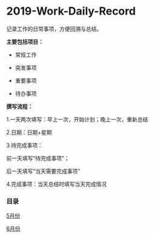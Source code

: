 # 2019-Work-Daily-Record

记录工作的日常事项，方便回溯与总结。

**主要包括项目：**

- 常规工作

- 突发事项

- 重要事项

- 待办事项

**撰写流程：**

1.一天两次填写：早上一次，开始计划；晚上一次，重新总结

2.日期：日期+星期

3.待完成事项：

前一天填写“待完成事项”；

后一天填写“当天需要完成事项”

4.完成事项：当天总结时填写当天完成情况

### 目录

[5月份](chapter05（5月记录）.md)

[6月份](chapter06（6月记录）.md)
